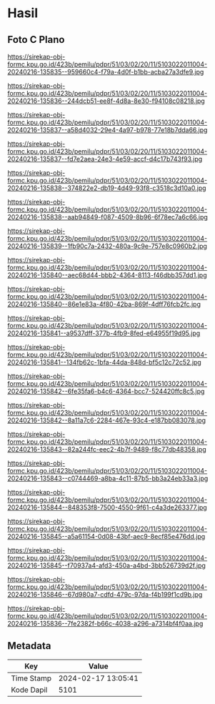 # Hasil

## Foto C Plano

https://sirekap-obj-formc.kpu.go.id/423b/pemilu/pdpr/51/03/02/20/11/5103022011004-20240216-135835--959660c4-f79a-4d0f-b1bb-acba27a3dfe9.jpg

https://sirekap-obj-formc.kpu.go.id/423b/pemilu/pdpr/51/03/02/20/11/5103022011004-20240216-135836--244dcb51-ee8f-4d8a-8e30-f94108c08218.jpg

https://sirekap-obj-formc.kpu.go.id/423b/pemilu/pdpr/51/03/02/20/11/5103022011004-20240216-135837--a58d4032-29e4-4a97-b978-77e18b7dda66.jpg

https://sirekap-obj-formc.kpu.go.id/423b/pemilu/pdpr/51/03/02/20/11/5103022011004-20240216-135837--fd7e2aea-24e3-4e59-accf-d4c17b743f93.jpg

https://sirekap-obj-formc.kpu.go.id/423b/pemilu/pdpr/51/03/02/20/11/5103022011004-20240216-135838--374822e2-db19-4d49-93f8-c3518c3d10a0.jpg

https://sirekap-obj-formc.kpu.go.id/423b/pemilu/pdpr/51/03/02/20/11/5103022011004-20240216-135838--aab94849-f087-4509-8b96-6f78ec7a6c66.jpg

https://sirekap-obj-formc.kpu.go.id/423b/pemilu/pdpr/51/03/02/20/11/5103022011004-20240216-135839--1fb90c7a-2432-480a-9c9e-757e8c0960b2.jpg

https://sirekap-obj-formc.kpu.go.id/423b/pemilu/pdpr/51/03/02/20/11/5103022011004-20240216-135840--aec68d44-bbb2-4364-8113-f46dbb357dd1.jpg

https://sirekap-obj-formc.kpu.go.id/423b/pemilu/pdpr/51/03/02/20/11/5103022011004-20240216-135840--86e1e83a-4f80-42ba-869f-4dff76fcb2fc.jpg

https://sirekap-obj-formc.kpu.go.id/423b/pemilu/pdpr/51/03/02/20/11/5103022011004-20240216-135841--a9537dff-377b-4fb9-8fed-e64955f19d95.jpg

https://sirekap-obj-formc.kpu.go.id/423b/pemilu/pdpr/51/03/02/20/11/5103022011004-20240216-135841--134fb62c-1bfa-44da-848d-bf5c12c72c52.jpg

https://sirekap-obj-formc.kpu.go.id/423b/pemilu/pdpr/51/03/02/20/11/5103022011004-20240216-135842--6fe35fa6-b4c6-4364-bcc7-524420ffc8c5.jpg

https://sirekap-obj-formc.kpu.go.id/423b/pemilu/pdpr/51/03/02/20/11/5103022011004-20240216-135842--8a11a7c6-2284-467e-93c4-e187bb083078.jpg

https://sirekap-obj-formc.kpu.go.id/423b/pemilu/pdpr/51/03/02/20/11/5103022011004-20240216-135843--82a244fc-eec2-4b7f-9489-f8c77db48358.jpg

https://sirekap-obj-formc.kpu.go.id/423b/pemilu/pdpr/51/03/02/20/11/5103022011004-20240216-135843--c0744469-a8ba-4c11-87b5-bb3a24eb33a3.jpg

https://sirekap-obj-formc.kpu.go.id/423b/pemilu/pdpr/51/03/02/20/11/5103022011004-20240216-135844--848353f8-7500-4550-9f61-c4a3de263377.jpg

https://sirekap-obj-formc.kpu.go.id/423b/pemilu/pdpr/51/03/02/20/11/5103022011004-20240216-135845--a5a61154-0d08-43bf-aec9-8ecf85e476dd.jpg

https://sirekap-obj-formc.kpu.go.id/423b/pemilu/pdpr/51/03/02/20/11/5103022011004-20240216-135845--f70937a4-afd3-450a-a4bd-3bb526739d2f.jpg

https://sirekap-obj-formc.kpu.go.id/423b/pemilu/pdpr/51/03/02/20/11/5103022011004-20240216-135846--67d980a7-cdfd-479c-97da-f4b199f1cd9b.jpg

https://sirekap-obj-formc.kpu.go.id/423b/pemilu/pdpr/51/03/02/20/11/5103022011004-20240216-135836--7fe2382f-b66c-4038-a296-a7314bf4f0aa.jpg


## Metadata

| Key        | Value               |
| ---------- | ------------------- |
| Time Stamp | 2024-02-17 13:05:41 |
| Kode Dapil | 5101                |



